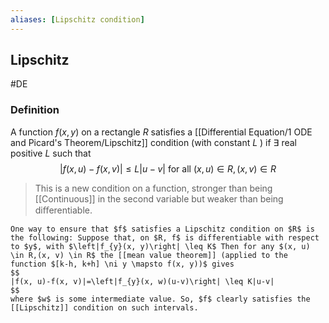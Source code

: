 ```yaml
---
aliases: [Lipschitz condition]
---
```

## Lipschitz
#DE 

### Definition
A function $f(x, y)$ on a rectangle $R$ satisfies a [[Differential Equation/1 ODE and Picard's Theorem/Lipschitz]] condition (with constant $L$ ) if $\exists$ real positive $L$ such that
$$
|f(x, u)-f(x, v)| \leq L|u-v| \text { for all }(x, u) \in R,(x, v) \in R
$$
> This is a new condition on a function, stronger than being [[Continuous]] in the second variable but weaker than being diﬀerentiable.

```ad-note
One way to ensure that $f$ satisfies a Lipschitz condition on $R$ is the following: Suppose that, on $R, f$ is differentiable with respect to $y$, with $\left|f_{y}(x, y)\right| \leq K$ Then for any $(x, u) \in R,(x, v) \in R$ the [[mean value theorem]] (applied to the function $[k-h, k+h] \ni y \mapsto f(x, y))$ gives
$$
|f(x, u)-f(x, v)|=\left|f_{y}(x, w)(u-v)\right| \leq K|u-v|
$$
where $w$ is some intermediate value. So, $f$ clearly satisfies the [[Lipschitz]] condition on such intervals.
```